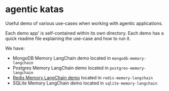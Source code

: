 # agentic katas

Useful demo of various use-cases when working with agentic applications.

Each demo app' is self-contained within its own directory. Each demo has a quick readme file explaining the use-case and how to run it.

We have:

- MongoDB Memory LangChain demo located in `mongodb-memory-langchain`
- Postgres Memory LangChain demo located in `postgres-memory-langchain`
- [Redis Memory LangChain demo](https://python.langchain.com/docs/integrations/memory/redis_chat_message_history) located in `redis-memory-langchain`
- SQLite Memory LangChain demo located in `sqlite-memory-langchain`